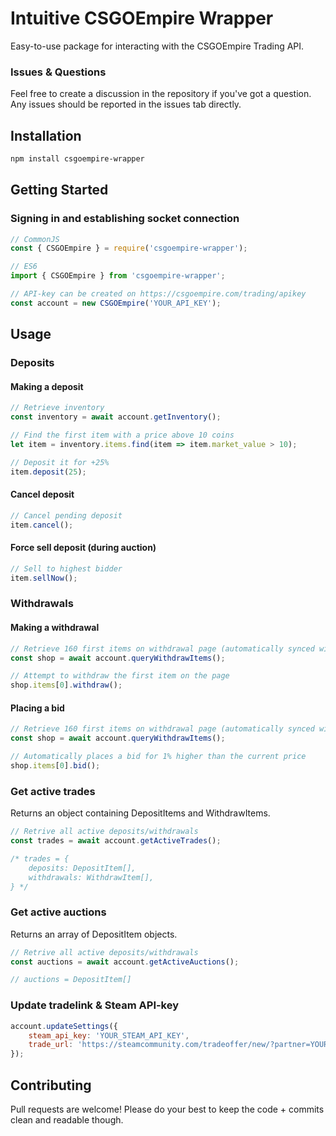 # Intuitive CSGOEmpire Wrapper
Easy-to-use package for interacting with the CSGOEmpire Trading API.

### Issues & Questions
Feel free to create a discussion in the repository if you've got a question. Any issues should be reported in the issues tab directly.

## Installation

```bash
npm install csgoempire-wrapper
```

## Getting Started

### Signing in and establishing socket connection

```js
// CommonJS
const { CSGOEmpire } = require('csgoempire-wrapper');

// ES6
import { CSGOEmpire } from 'csgoempire-wrapper';

// API-key can be created on https://csgoempire.com/trading/apikey
const account = new CSGOEmpire('YOUR_API_KEY');
```

## Usage

### Deposits

#### Making a deposit

```js
// Retrieve inventory
const inventory = await account.getInventory();

// Find the first item with a price above 10 coins
let item = inventory.items.find(item => item.market_value > 10);

// Deposit it for +25%
item.deposit(25);
```

#### Cancel deposit

```js
// Cancel pending deposit
item.cancel();
```

#### Force sell deposit (during auction)

```js
// Sell to highest bidder
item.sellNow();
```

### Withdrawals
#### Making a withdrawal

```js
// Retrieve 160 first items on withdrawal page (automatically synced with websocket)
const shop = await account.queryWithdrawItems();

// Attempt to withdraw the first item on the page
shop.items[0].withdraw();
```

#### Placing a bid

```js
// Retrieve 160 first items on withdrawal page (automatically synced with websocket)
const shop = await account.queryWithdrawItems();

// Automatically places a bid for 1% higher than the current price
shop.items[0].bid();
```

### Get active trades
Returns an object containing DepositItems and WithdrawItems.

```js
// Retrive all active deposits/withdrawals
const trades = await account.getActiveTrades();

/* trades = {
    deposits: DepositItem[],
    withdrawals: WithdrawItem[],
} */
```

### Get active auctions
Returns an array of DepositItem objects.

```js
// Retrive all active deposits/withdrawals
const auctions = await account.getActiveAuctions();

// auctions = DepositItem[]
```

### Update tradelink & Steam API-key

```js
account.updateSettings({
    steam_api_key: 'YOUR_STEAM_API_KEY',
    trade_url: 'https://steamcommunity.com/tradeoffer/new/?partner=YOUR_STEAM_ID&token=YOUR_TRADELINK_TOKEN'
});
```

## Contributing
Pull requests are welcome! Please do your best to keep the code + commits clean and readable though.
